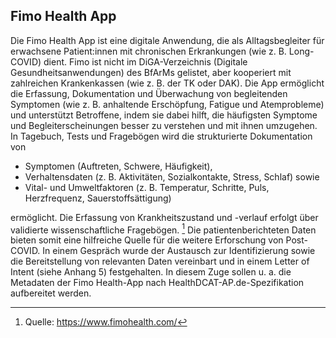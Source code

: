 ## Fimo Health App 
Die Fimo Health App ist eine digitale Anwendung, die als Alltagsbegleiter für erwachsene Patient:innen mit chronischen Erkrankungen (wie z. B. Long-COVID) dient. Fimo ist nicht im DiGA-Verzeichnis (Digitale Gesundheitsanwendungen) des BfArMs gelistet, aber kooperiert mit zahlreichen Krankenkassen (wie z. B. der TK oder DAK). Die App ermöglicht die Erfassung, Dokumentation und Überwachung von begleitenden Symptomen (wie z. B. anhaltende Erschöpfung, Fatigue und Atemprobleme) und unterstützt Betroffene, indem sie dabei hilft, die häufigsten Symptome und Begleiterscheinungen besser zu verstehen und mit ihnen umzugehen. In Tagebuch, Tests und Fragebögen wird die strukturierte Dokumentation von
- Symptomen (Auftreten, Schwere, Häufigkeit),
- Verhaltensdaten (z. B. Aktivitäten, Sozialkontakte, Stress, Schlaf) sowie
- Vital- und Umweltfaktoren (z. B. Temperatur, Schritte, Puls, Herzfrequenz, Sauerstoffsättigung)

ermöglicht. Die Erfassung von Krankheitszustand und -verlauf erfolgt über validierte wissenschaftliche Fragebögen. [^74] Die patientenberichteten Daten bieten somit eine hilfreiche Quelle für die weitere Erforschung von Post-COVID.
In einem Gespräch wurde der Austausch zur Identifizierung sowie die Bereitstellung von relevanten Daten vereinbart und in einem Letter of Intent (siehe Anhang 5) festgehalten. In diesem Zuge sollen u. a. die Metadaten der Fimo Health-App nach HealthDCAT-AP.de-Spezifikation aufbereitet werden.

[^74]:Quelle: https://www.fimohealth.com/